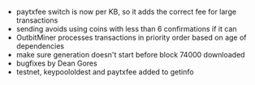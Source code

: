 * paytxfee switch is now per KB, so it adds the correct fee for large transactions
* sending avoids using coins with less than 6 confirmations if it can
* OutbitMiner processes transactions in priority order based on age of dependencies
* make sure generation doesn't start before block 74000 downloaded
* bugfixes by Dean Gores
* testnet, keypoololdest and paytxfee added to getinfo
